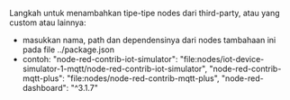 Langkah untuk menambahkan tipe-tipe nodes dari third-party, atau yang custom atau lainnya:
 - masukkan nama, path dan dependensinya dari nodes tambahaan ini pada file ../package.json
 - contoh: "node-red-contrib-iot-simulator": "file:nodes/iot-device-simulator-1-mqtt/node-red-contrib-iot-simulator", "node-red-contrib-mqtt-plus": "file:nodes/node-red-contrib-mqtt-plus", "node-red-dashboard": "^3.1.7"
